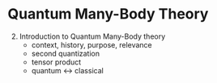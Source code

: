 Quantum Many-Body Theory
========================

2. Introduction to Quantum Many-Body theory
	- context, history, purpose, relevance
	- second quantization
	- tensor product
	- quantum <-> classical